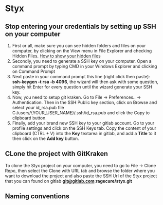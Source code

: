 # Styx

## Stop entering your credentials by setting up SSH on your computer

1. First or all, make sure you can see hidden folders and files on your computer, by clicking on the View menu in File Explorer and checking Hidden Files. [How to show your hidden files](https://support.microsoft.com/en-us/help/4028316/windows-view-hidden-files-and-folders-in-windows-10)
2. Secondly, you need to generate a SSH key on your computer. Open a command prompt by typing CMD in your Windows Explorer and clicking on Command Prompt
3. Next paste in your command prompt this line (right click then paste): **ssh-keygen -t rsa -b 4096**, the wizard will then ask with some question, simply hit Enter for every question until the wizard generate your SSH key.
4. Now, you need to setup git kraken. Go to File -> Preferences.. -> Authentication. Then in the SSH Public key section, click on Browse and select your id_rsa.pub file C:/users/{YOUR_USER_NAME}/.ssh/id_rsa.pub and click the Copy to clipboard button. 
5. Finally, add your brand new SSH key to your gitlab account. Go to your profile settings and click on the SSH Keys tab. Copy the content of your clipboard (CTRL + V) into the **Key** textarea in gitlab, and add a **Title** to it then click on the **Add key** button.

## CLone the project with GitKraken

To clone the Styx project on your computer, you need to go to File -> Clone Repo, then select the Clone with URL tab and browse the folder where you want to download the project and also paste the SSH Url of the Styx project that you can found on gitlab **git@gitlab.com:ragecure/styx.git**

## Naming conventions